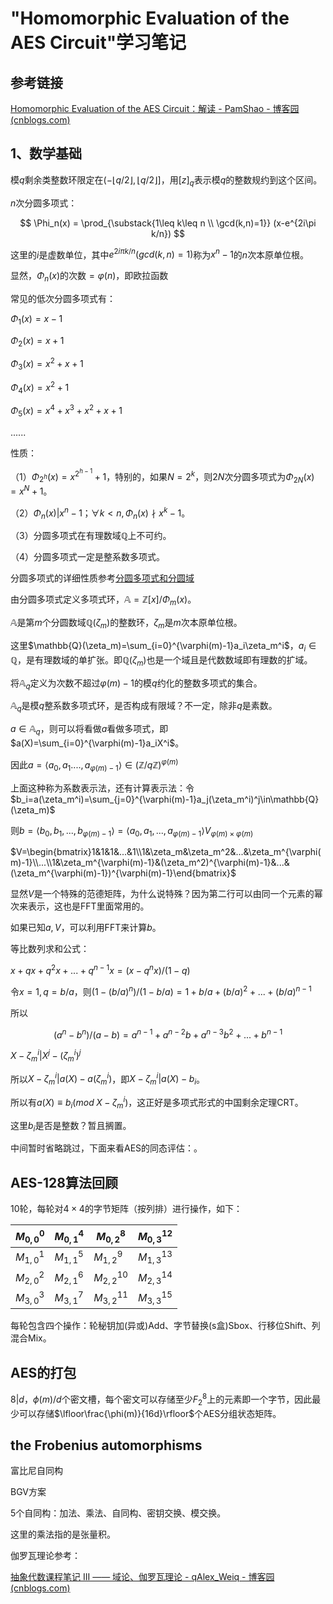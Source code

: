 # "Homomorphic Evaluation of the AES Circuit"学习笔记

## 参考链接

[Homomorphic Evaluation of the AES Circuit：解读 - PamShao - 博客园 (cnblogs.com)](https://www.cnblogs.com/pam-sh/p/16176394.html "博客园")

## 1、数学基础

模$q$剩余类整数环限定在$(-\lfloor q/2\rfloor,\lfloor q/2\rfloor]$，用$[z]_q$表示模$q$的整数规约到这个区间。

$n$次分圆多项式：

$$
\Phi_n(x) = \prod_{\substack{1\leq k\leq n \\ \gcd(k,n)=1}} (x-e^{2i\pi k/n})
$$

这里的$i$是虚数单位，其中$e^{2i\pi k/n}(gcd(k,n)=1)$称为$x^n-1$的$n$次本原单位根。

显然，$\Phi_n(x)$的次数$=\varphi(n)$，即欧拉函数

常见的低次分圆多项式有：

$\Phi_1(x)=x-1$

$\Phi_2(x)=x+1$

$\Phi_3(x)=x^2+x+1$

$\Phi_4(x)=x^2+1$

$\Phi_5(x)=x^4+x^3+x^2+x+1$

$......$

性质：

（1）$\Phi_{2^h}(x)=x^{2^{h-1}}+1$，特别的，如果$N=2^k$，则$2N$次分圆多项式为$\Phi_{2N}(x)=x^N+1$。

（2）$\Phi_n(x)|x^n-1$；$\forall k<n,\Phi_n(x)\nmid x^k-1$。

（3）分圆多项式在有理数域$\mathbb{Q}$上不可约。

（4）分圆多项式一定是整系数多项式。

分圆多项式的详细性质参考[分圆多项式和分圆域](https://wuli.wiki/online/Cycltm.html "小时百科")

由分圆多项式定义多项式环，$\mathbb{A}=\mathbb{Z}[x]/\Phi_m(x)$。

$\mathbb{A}$是第$m$个分圆数域$\mathbb{Q}(\zeta_m)$的整数环，$\zeta_m$是$m$次本原单位根。

这里$\mathbb{Q}(\zeta_m)=\sum_{i=0}^{\varphi(m)-1}a_i\zeta_m^i$，$a_i\in \mathbb{Q}$，是有理数域的单扩张。即$\mathbb{Q}(\zeta_m)$也是一个域且是代数数域即有理数的扩域。

将$\mathbb{A}_q$定义为次数不超过$\varphi(m)-1$的模$q$约化的整数多项式的集合。

$\mathbb{A}_q$是模$q$整系数多项式环，是否构成有限域？不一定，除非$q$是素数。

$a\in\mathbb{A}_q$，则可以将看做$a$看做多项式，即$a(X)=\sum_{i=0}^{\varphi(m)-1}a_iX^i$。

因此$a=\langle a_0,a_1....,a_{\varphi(m)-1}\rangle\in (\mathbb{Z}/{q\mathbb{Z})^{\varphi(m)}}$

上面这种称为系数表示法，还有计算表示法：令$b_i=a(\zeta_m^i)=\sum_{j=0}^{\varphi(m)-1}a_j(\zeta_m^i)^j\in\mathbb{Q}(\zeta_m)$

则$b=\langle b_0,b_1,...,b_{\varphi(m)-1}\rangle=\langle a_0,a_1,...,a_{\varphi(m)-1}\rangle V_{\varphi(m)\times \varphi(m)}$

$V=\begin{bmatrix}1&1&1&...&1\\1&\zeta_m&\zeta_m^2&...&\zeta_m^{\varphi(m)-1}\\...\\1&\zeta_m^{\varphi(m)-1}&(\zeta_m^2)^{\varphi(m)-1}&...&(\zeta_m^{\varphi(m)-1})^{\varphi(m)-1}\end{bmatrix}$

显然$V$是一个特殊的范德矩阵，为什么说特殊？因为第二行可以由同一个元素的幂次来表示，这也是FFT里面常用的。

如果已知$a,V$，可以利用FFT来计算$b$。

等比数列求和公式：

$x+qx+q^2x+...+q^{n-1}x=(x-q^nx)/(1-q)$

令$x=1,q=b/a$，则$(1-(b/a)^n)/(1-b/a)=1+b/a+(b/a)^2+...+(b/a)^{n-1}$

所以

$$
(a^n-b^n)/(a-b)=a^{n-1}+a^{n-2}b+a^{n-3}b^2+...+b^{n-1}
$$

$X-\zeta_m^i|X^j-({\zeta_m^i})^j$

所以$X-\zeta_m^i|a(X)-a(\zeta_m^i)$，即$X-\zeta_m^i|a(X)-b_i$。

所以有$a(X)\equiv b_i(mod\;X-\zeta_m^i)$，这正好是多项式形式的中国剩余定理CRT。

这里$b_i$是否是整数？暂且搁置。



中间暂时省略跳过，下面来看AES的同态评估：。

## AES-128算法回顾

10轮，每轮对$4\times 4$的字节矩阵（按列排）进行操作，如下：

| $M_{0,0}^0$ | $M_{0,1}^4$ | $M_{0,2}^8$    | $M_{0,3}^{12}$ |
| :------------ | ------------- | ---------------- | ---------------- |
| $M_{1,0}^1$ | $M_{1,1}^5$ | $M_{1,2}^9$    | $M_{1,3}^{13}$ |
| $M_{2,0}^2$ | $M_{2,1}^6$ | $M_{2,2}^{10}$ | $M_{2,3}^{14}$ |
| $M_{3,0}^3$ | $M_{3,1}^7$ | $M_{3,2}^{11}$ | $M_{3,3}^{15}$ |

每轮包含四个操作：轮秘钥加(异或)Add、字节替换(s盒)Sbox、行移位Shift、列混合Mix。

## AES的打包

$8|d$，$\phi(m)/d$个密文槽，每个密文可以存储至少$F_2^8$上的元素即一个字节，因此最少可以存储$\lfloor\frac{\phi(m)}{16d}\rfloor$个AES分组状态矩阵。

## the Frobenius automorphisms

富比尼自同构

BGV方案

5个自同构：加法、乘法、自同构、密钥交换、模交换。

这里的乘法指的是张量积。

伽罗瓦理论参考：

[抽象代数课程笔记 III —— 域论、伽罗瓦理论 - qAlex_Weiq - 博客园 (cnblogs.com)](https://www.cnblogs.com/alex-wei/p/18195700/Abstract_Algebra_Field_Theory_and_Galois_Theory "博客园")
